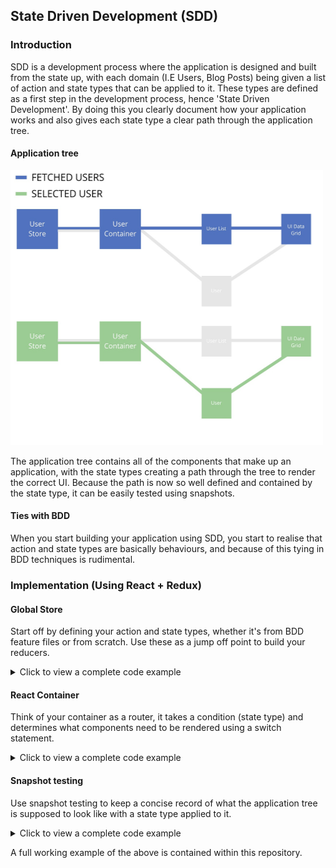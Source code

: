 ## State Driven Development (SDD)

### Introduction

SDD is a development process where the application is designed and built
from the state up, with each domain (I.E Users, Blog Posts) being given a list of action and state types
that can be applied to it. These types are defined as a first step in the development process,
hence 'State Driven Development'. By doing this you clearly document how your application works and also gives each
state type a clear path through the application tree.

#### Application tree

<img src="state_tree.jpeg" width="500" height="440">

The application tree contains all of the components that make up an application,
with the state types creating a path through the tree to render the correct UI.
Because the path is now so well defined and contained by the state type,
it can be easily tested using snapshots.

#### Ties with BDD

When you start building your application using SDD, you start to realise that action
and state types are basically behaviours, and because of this tying in BDD techniques
is rudimental.


### Implementation (Using React + Redux)

#### Global Store

Start off by defining your action and state types, whether it's from BDD feature files
or from scratch. Use these as a jump off point to build your reducers.

<details>
  <summary>
    Click to view a complete code example
  </summary>

  ```jsx
  const actionTypes = {
    FETCH_USERS: 'FETCH_USERS',
    SELECT_USER: 'SELECT_USER',
  };

  const stateTypes = {
    FETCHING_USERS: 'FETCHING_USERS',
    FETCHED_USERS: 'FETCHED_USERS',
    SELECTED_USER: 'SELECTED_USER',
  };

  const initialState = {
    _stateType: stateTypes.FETCHING_USERS,
    data: {
      users: [],
      user: [],
    },
  };

  const fetchUsers = () => ({
    type: actionTypes.FETCH_USERS,
  });

  const selectUser = name => ({
    type: actionTypes.SELECT_USER,
    name,
  });

  const users = (state = initialState, action) => {
    switch (action.type) {
      case actionTypes.FETCH_USERS:
        return {
          ...state,
          _stateType: stateTypes.FETCHED_USERS,
          data: {
            ...state.data,
            users: [{ name: 'Tom' }, { name: 'Chris' }, { name: 'Sam' }],
          },
        };
      case actionTypes.SELECT_USER:
        return {
          ...state,
          _stateType: stateTypes.SELECTED_USER,
          data: {
            ...state.data,
            user: state.data.users.filter(user => user.name === action.name)
          },
        };
      default:
        return state;
    }
  };

  export { actionTypes, stateTypes, fetchUsers, selectUser, initialState };

  export default users;
  ```

</details>

#### React Container

Think of your container as a router, it takes a condition (state type) and determines what
components need to be rendered using a switch statement.

<details>
  <summary>
    Click to view a complete code example
  </summary>

```jsx
import React, { Component } from 'react';
import { connect } from 'react-redux';
import { bindActionCreators } from 'redux';
import PropTypes from 'prop-types';

import { stateTypes, fetchUsers, selectUser } from '../store/users';
import UserList from '../components/UserList';
import User from '../components/User';

class Users extends Component {
  componentDidMount() {
    setTimeout(() => {
      this.props.fetchUsers();
    }, 1000);
  }

  componentHasStateType = () => {
    const { stateType, users, user } = this.props;
    switch (stateType) {
      case stateTypes.FETCHED_USERS:
        return <UserList users={users} selectUser={this.handleSelectUser} />;
      case stateTypes.SELECTED_USER:
        return <User user={user} />;
      default:
        return 'Loading...';
    }
  };

  handleSelectUser = name => this.props.selectUser(name);

  render() {
    return this.componentHasStateType();
  }
}

// eslint-disable-next-line
Users.propTypes = {
  stateType: PropTypes.string.isRequired,
  users: PropTypes.arrayOf(PropTypes.object).isRequired,
  user: PropTypes.arrayOf(PropTypes.object).isRequired,
  fetchUsers: PropTypes.func.isRequired,
  selectUser: PropTypes.func.isRequired,
};

export default connect(
  ({ users }) => ({
    stateType: users._stateType,
    users: users.data.users,
    user: users.data.user,
  }),
  dispatch =>
    bindActionCreators(
      {
        fetchUsers,
        selectUser,
      },
      dispatch,
    ),
)(Users);
```

</details>

#### Snapshot testing

Use snapshot testing to keep a concise record of what the application tree
is supposed to look like with a state type applied to it.

<details>
  <summary>
    Click to view a complete code example
  </summary>

```jsx
import React from 'react';
import configureMockStore from 'redux-mock-store';
import renderer from 'react-test-renderer';

import Users from '../containers/Users';
import { initialState } from '../store/users';

const mockStore = configureMockStore();

const users = [{ name: 'Tom' }, { name: 'Chris' }, { name: 'Sam' }];
const user = [{ name: 'Tom' }];

describe('Users container', () => {
  it('should render Users correctly with the fetching users state', () => {
    const store = mockStore({ users: initialState });
    const tree = renderer.create(<Users store={store} />).toJSON();
    expect(tree).toMatchSnapshot();
  });
  it('should render Users correctly with the fetched users state', () => {
    const store = mockStore({
      users: { ...initialState, _stateType: 'FETCHED_USERS', data: { users } },
    });
    const tree = renderer.create(<Users store={store} />).toJSON();
    expect(tree).toMatchSnapshot();
  });
  it('should render Users correctly with the selected user state', () => {
    const store = mockStore({
      users: { ...initialState, _stateType: 'SELECTED_USER', data: { user } },
    });
    const tree = renderer.create(<Users store={store} />).toJSON();
    expect(tree).toMatchSnapshot();
  });
});
```

</details>

A full working example of the above is contained within this repository.